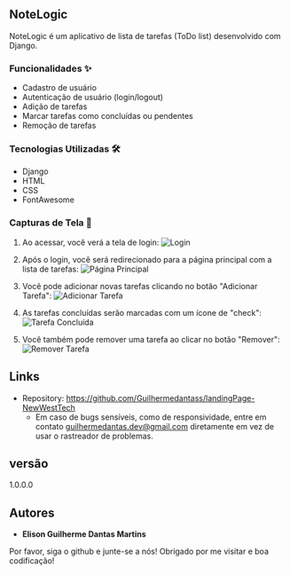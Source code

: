 ## NoteLogic

NoteLogic é um aplicativo de lista de tarefas (ToDo list) desenvolvido com Django.

### Funcionalidades ✨

- Cadastro de usuário
- Autenticação de usuário (login/logout)
- Adição de tarefas
- Marcar tarefas como concluídas ou pendentes
- Remoção de tarefas

### Tecnologias Utilizadas 🛠️

- Django
- HTML
- CSS
- FontAwesome

### Capturas de Tela 📸

1. Ao acessar, você verá a tela de login:
   ![Login](link_para_imagem_login)

2. Após o login, você será redirecionado para a página principal com a lista de tarefas:
   ![Página Principal](link_para_imagem_pagina_principal)

3. Você pode adicionar novas tarefas clicando no botão "Adicionar Tarefa":
   ![Adicionar Tarefa](link_para_imagem_adicionar_tarefa)

4. As tarefas concluídas serão marcadas com um ícone de "check":
   ![Tarefa Concluída](link_para_imagem_tarefa_concluida)

5. Você também pode remover uma tarefa ao clicar no botão "Remover":
   ![Remover Tarefa](link_para_imagem_remover_tarefa)
   
 ## Links
  - Repository: https://github.com/Guilhermedantass/landingPage-NewWestTech
    - Em caso de bugs sensíveis, como de responsividade, entre em contato
      guilhermedantas.dev@gmail.com diretamente em vez de usar o rastreador de problemas.

  ## versão

  1.0.0.0


  ## Autores

  * **Elison Guilherme Dantas Martins** 

 Por favor, siga o github e junte-se a nós!
  Obrigado por me visitar e boa codificação!
